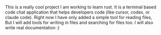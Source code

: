 This is a really cool project I am working to learn rust. It is a terminal based code chat application that helps developers code (like cursor, codex, or claude code). Right now I have only added a simple tool for reading files, But I will add tools for writing in files and searching for files too. I will also write real documentation :)